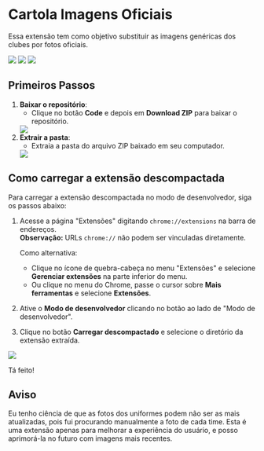 # Cartola Imagens Oficiais
Essa extensão tem como objetivo substituir as imagens genéricas dos clubes por fotos oficiais.

<img src="https://i.imgur.com/4IW1qEV.png"/>
<img src="https://i.imgur.com/KDkCW8r.png"/>
<img src="https://i.imgur.com/Ft6nyvM.png"/>

## Primeiros Passos

1. **Baixar o repositório**:
   - Clique no botão **Code** e depois em **Download ZIP** para baixar o repositório.
   <img src="https://i.imgur.com/OqNMnYK.png"/>
2. **Extrair a pasta**:
   - Extraia a pasta do arquivo ZIP baixado em seu computador.
   <img src="https://i.imgur.com/SJemTKn.png"/>

## Como carregar a extensão descompactada

Para carregar a extensão descompactada no modo de desenvolvedor, siga os passos abaixo:

1. Acesse a página "Extensões" digitando `chrome://extensions` na barra de endereços.  
   **Observação:** URLs `chrome://` não podem ser vinculadas diretamente.
   
   Como alternativa:
   - Clique no ícone de quebra-cabeça no menu "Extensões" e selecione **Gerenciar extensões** na parte inferior do menu.
   - Ou clique no menu do Chrome, passe o cursor sobre **Mais ferramentas** e selecione **Extensões**.

2. Ative o **Modo de desenvolvedor** clicando no botão ao lado de "Modo de desenvolvedor".

3. Clique no botão **Carregar descompactado** e selecione o diretório da extensão extraída.

<img src="https://developer.chrome.com/static/docs/extensions/get-started/tutorial/hello-world/image/extensions-page-e0d64d89a6acf_960.png?hl=pt-br"/>

Tá feito!

## Aviso

Eu tenho ciência de que as fotos dos uniformes podem não ser as mais atualizadas, pois fui procurando manualmente a foto de cada time. Esta é uma extensão apenas para melhorar a experiência do usuário, e posso aprimorá-la no futuro com imagens mais recentes.

